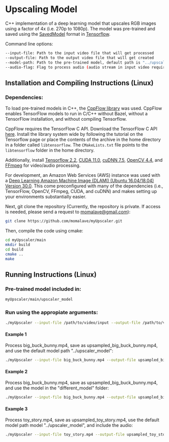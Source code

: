 # Upscaling Model

C++ implementation of a deep learning model that upscales RGB images using a factor of 4x (i.e. 270p to 1080p). The model was pre-trained and saved using the [SavedModel](https://www.tensorflow.org/guide/saved_model) format in [Tensorflow](https://www.tensorflow.org/install/pip).

Command line options:

```sh
--input-file: Path to the input video file that will get processed
--output-file: Path to the output video file that will get created
--model-path: Path to the pre-trained model, default path is "../upscaler_model"
--audio-flag: Flag to process audio (audio stream in input video required), default audio processing is off
```

## Installation and Compiling Instructions (Linux)

### Dependencies:
To load pre-trained models in C++, the [CppFlow library](https://github.com/serizba/cppflow) was used. CppFlow enables TensorFlow models to run in C/C++ without Bazel, without a TensorFlow installation, and without compiling Tensorflow.

CppFlow requires the TensorFlow C API. Download the TensorFlow C API [here](https://www.tensorflow.org/install/lang_c). Install the library system wide by following the tutorial on the Tensorflow page or place the contents of the archive in the home directory in a folder called `libtensorflow`. The `CMakeLists.txt` file points to the `libtensorflow` folder in the home directory. 

Additionally, install [Tensorflow 2.2](https://www.tensorflow.org/install/pip), [CUDA 11.0](https://developer.nvidia.com/cuda-downloads), [cuDNN 7.5](https://docs.nvidia.com/deeplearning/sdk/cudnn-install/index.html), [OpenCV 4.4](https://docs.opencv.org/trunk/d7/d9f/tutorial_linux_install.html), and [FFmpeg](https://ffmpeg.org/download.html) for video/audio processing.

For development, an Amazon Web Services (AWS) instance was used with a [Deep Learning Amazon Machine Image (DLAMI) (Ubuntu 16.04/18.04) Version 30.0](
https://docs.aws.amazon.com/dlami/latest/devguide/what-is-dlami.html). This come preconfigured with many of the dependencies (i.e., TensorFlow, OpenCV, FFmpeg, CUDA, and cuDNN) and makes setting up your environments substantially easier.

Next, git clone the repository (Currently, the repository is private. If access is needed, please send a request to momalave@gmail.com):
```sh
git clone https://github.com/momalave/myUpscaler.git
```

Then, compile the code using cmake:
```sh
cd myUpscaler/main
mkdir build
cd build
cmake ..
make
```

## Running Instructions (Linux)

### Pre-trained model included in:
```sh
myUpscaler/main/upscaler_model
```

### Run using the appropiate arguments:
```sh
./myUpscaler --input-file /path/to/video/input --output-file /path/to/video/out --model-path <optional, path/to/model/folder, default "../upscaler_model"> --audio-flag <optional flag, default audio processing is off>
```

#### Example 1 
Process big_buck_bunny.mp4, save as upsampled_big_buck_bunny.mp4, and use the default model path "../upscaler_model": 
```sh
./myUpscaler --input-file big_buck_bunny.mp4 --output-file upsampled_big_buck_bunny.mp4
```
#### Example 2 
Process big_buck_bunny.mp4, save as upsampled_big_buck_bunny.mp4, and use the model in the "different_model" folder: 
```sh
./myUpscaler --input-file big_buck_bunny.mp4 --output-file upsampled_big_buck_bunny.mp4 --model-path different_model
```
#### Example 3 
Process toy_story.mp4, save as upsampled_toy_story.mp4, use the default model path model "../upscaler_model", and include the audio: 
```sh
./myUpscaler --input-file toy_story.mp4 --output-file upsampled_toy_story.mp4 --audio-flag
```
